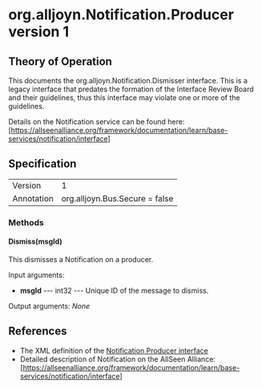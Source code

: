 # org.alljoyn.Notification.Producer version 1


## Theory of Operation

This documents the org.alljoyn.Notification.Dismisser interface.  This is a
legacy interface that predates the formation of the Interface Review Board and
their guidelines, thus this interface may violate one or more of the guidelines.

Details on the Notification service can be found here:
[https://allseenalliance.org/framework/documentation/learn/base-services/notification/interface]

## Specification

|                       |                                                                       |
|-----------------------|-----------------------------------------------------------------------|
| Version               | 1                                                                     |
| Annotation            | org.alljoyn.Bus.Secure = false                                        |


### Methods

#### Dismiss(msgId)

This dismisses a Notification on a producer.

Input arguments:

  * **msgId** --- int32 --- Unique ID of the message to dismiss.

Output arguments:
_None_

## References

  * The XML definition of the [Notification Producer interface](Producer-v1.xml)
  * Detailed description of Notification on the AllSeen Alliance: [https://allseenalliance.org/framework/documentation/learn/base-services/notification/interface]

